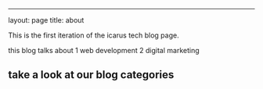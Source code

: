 ---
layout: page
title: about

This is the first iteration of the icarus tech blog page. 

this blog talks about
1 web development
2 digital marketing


## take a look at our blog categories
